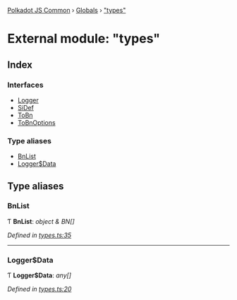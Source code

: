 [Polkadot JS Common](../README.md) › [Globals](../globals.md) › ["types"](_types_.md)

# External module: "types"

## Index

### Interfaces

* [Logger](../interfaces/_types_.logger.md)
* [SiDef](../interfaces/_types_.sidef.md)
* [ToBn](../interfaces/_types_.tobn.md)
* [ToBnOptions](../interfaces/_types_.tobnoptions.md)

### Type aliases

* [BnList](_types_.md#bnlist)
* [Logger$Data](_types_.md#loggerdata)

## Type aliases

###  BnList

Ƭ **BnList**: *object & BN[]*

*Defined in [types.ts:35](https://github.com/polkadot-js/common/blob/69279f1b/packages/util/src/types.ts#L35)*

___

###  Logger$Data

Ƭ **Logger$Data**: *any[]*

*Defined in [types.ts:20](https://github.com/polkadot-js/common/blob/69279f1b/packages/util/src/types.ts#L20)*
